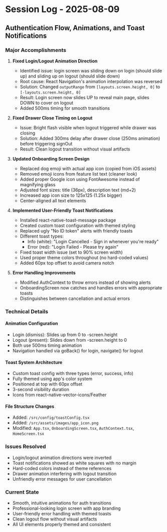 # Session Log - 2025-08-09
## Authentication Flow, Animations, and Toast Notifications

### Major Accomplishments

1. **Fixed Login/Logout Animation Direction**
   - Identified issue: login screen was sliding down on login (should slide up) and sliding up on logout (should slide down)
   - Root cause: React Navigation's animation interpolation was reversed
   - Solution: Changed `outputRange` from `[layouts.screen.height, 0]` to `[-layouts.screen.height, 0]`
   - Result: Login screen now slides UP to reveal main page, slides DOWN to cover on logout
   - Added 500ms timing for smooth transitions

2. **Fixed Drawer Close Timing on Logout**
   - Issue: Bright flash visible when logout triggered while drawer was closing
   - Solution: Added 300ms delay after drawer close (250ms animation) before triggering signOut
   - Result: Clean logout transition without visual artifacts

3. **Updated Onboarding Screen Design**
   - Replaced dog emoji with actual app icon (copied from iOS assets)
   - Removed emoji icons from feature list text (cleaner look)
   - Added proper Google icon using FontAwesome instead of magnifying glass
   - Adjusted font sizes: title (36px), description text (md+2)
   - Increased app icon size to 125x125 (1.25x bigger)
   - Center-aligned all text elements

4. **Implemented User-Friendly Toast Notifications**
   - Installed react-native-toast-message package
   - Created custom toast configuration with themed styling
   - Replaced ugly "No ID token" alerts with friendly toasts
   - Different toast types:
     - Info (white): "Login Cancelled - Sign in whenever you're ready"
     - Error (red): "Login Failed - Please try again"
   - Fixed toast width issue (set to 90% screen width)
   - Used proper theme colors throughout (no hard-coded values)
   - Added 60px top offset to avoid camera notch

5. **Error Handling Improvements**
   - Modified AuthContext to throw errors instead of showing alerts
   - OnboardingScreen now catches and handles errors with appropriate toasts
   - Distinguishes between cancellation and actual errors

### Technical Details

#### Animation Configuration
- Login (dismiss): Slides up from 0 to -screen.height
- Logout (present): Slides down from -screen.height to 0
- Both use 500ms timing animation
- Navigation handled via goBack() for login, navigate() for logout

#### Toast System Architecture
- Custom toast config with three types (error, success, info)
- Fully themed using app's color system
- Positioned at top with 60px offset
- 3-second visibility duration
- Icons from react-native-vector-icons/Feather

#### File Structure Changes
- Added: `/src/config/toastConfig.tsx`
- Added: `/src/assets/images/app_icon.png`
- Modified: `App.tsx`, `OnboardingScreen.tsx`, `AuthContext.tsx`, `HomeScreen.tsx`

### Issues Resolved
- Login/logout animation directions were inverted
- Toast notifications showed as white squares with no margin
- Hard-coded colors instead of theme references
- Drawer animation interfering with logout transition
- Unfriendly error messages for user cancellation

### Current State
- Smooth, intuitive animations for auth transitions
- Professional-looking login screen with app branding
- User-friendly error handling with themed toasts
- Clean logout flow without visual artifacts
- All UI elements properly themed and consistent